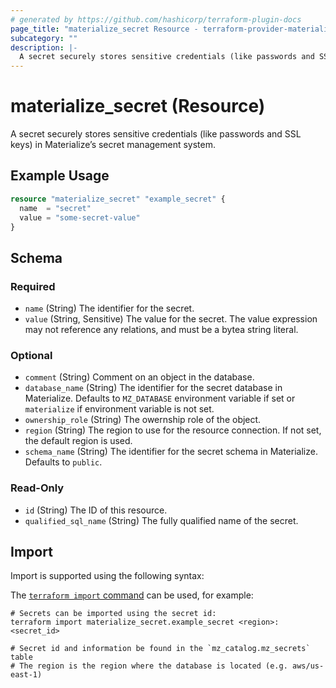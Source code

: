 ```yaml
---
# generated by https://github.com/hashicorp/terraform-plugin-docs
page_title: "materialize_secret Resource - terraform-provider-materialize"
subcategory: ""
description: |-
  A secret securely stores sensitive credentials (like passwords and SSL keys) in Materialize’s secret management system.
---
```


# materialize_secret (Resource)

A secret securely stores sensitive credentials (like passwords and SSL keys) in Materialize’s secret management system.

## Example Usage

```terraform
resource "materialize_secret" "example_secret" {
  name  = "secret"
  value = "some-secret-value"
}
```

<!-- schema generated by tfplugindocs -->
## Schema

### Required

- `name` (String) The identifier for the secret.
- `value` (String, Sensitive) The value for the secret. The value expression may not reference any relations, and must be a bytea string literal.

### Optional

- `comment` (String) Comment on an object in the database.
- `database_name` (String) The identifier for the secret database in Materialize. Defaults to `MZ_DATABASE` environment variable if set or `materialize` if environment variable is not set.
- `ownership_role` (String) The owernship role of the object.
- `region` (String) The region to use for the resource connection. If not set, the default region is used.
- `schema_name` (String) The identifier for the secret schema in Materialize. Defaults to `public`.

### Read-Only

- `id` (String) The ID of this resource.
- `qualified_sql_name` (String) The fully qualified name of the secret.

## Import

Import is supported using the following syntax:

The [`terraform import` command](https://developer.hashicorp.com/terraform/cli/commands/import) can be used, for example:

```shell
# Secrets can be imported using the secret id:
terraform import materialize_secret.example_secret <region>:<secret_id>

# Secret id and information be found in the `mz_catalog.mz_secrets` table
# The region is the region where the database is located (e.g. aws/us-east-1)
```
